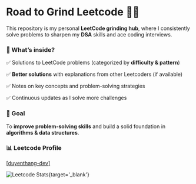 # Road to Grind Leetcode 🚀🔥  

This repository is my personal **LeetCode grinding hub**, where I consistently solve problems to sharpen my **DSA** skills and ace coding interviews.  

### 📌 What’s inside?  

✅ Solutions to LeetCode problems (categorized by **difficulty & pattern**)  

✅ **Better solutions** with explanations from other Leetcoders (if available)  

✅ Notes on key concepts and problem-solving strategies  

✅ Continuous updates as I solve more challenges  

### 🎯 Goal  

To **improve problem-solving skills** and build a solid foundation in **algorithms & data structures**.  


### 📊 Leetcode Profile
[[duyenthang-dev]](https://leetcode.com/u/duyenthang-dev/)

![Leetcode Stats](https://leetcard.jacoblin.cool/duyenthang-dev?ext=heatmap){target='_blank'}
